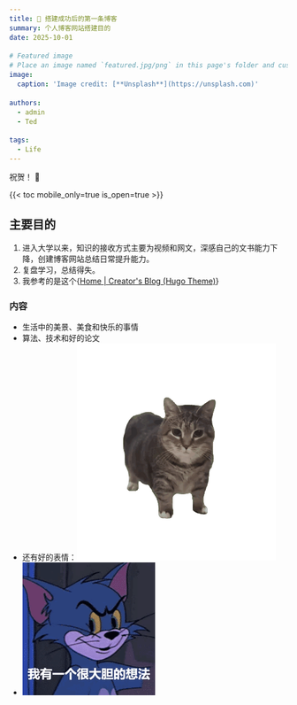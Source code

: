 ```yaml
---
title: 🎉 搭建成功后的第一条博客
summary: 个人博客网站搭建目的
date: 2025-10-01

# Featured image
# Place an image named `featured.jpg/png` in this page's folder and customize its options here.
image:
  caption: 'Image credit: [**Unsplash**](https://unsplash.com)'

authors:
  - admin
  - Ted

tags:
  - Life
---
```

祝贺！ 👋

{{< toc mobile_only=true is_open=true >}}

## 主要目的

1. 进入大学以来，知识的接收方式主要为视频和网文，深感自己的文书能力下降，创建博客网站总结日常提升能力。
2. 复盘学习，总结得失。
3. 我参考的是这个{[Home | Creator's Blog (Hugo Theme)](https://hugo-blog-theme.netlify.app/)}

### 内容

- 生活中的美景、美食和快乐的事情
- 算法、技术和好的论文
- 还有好的表情：![](.\img\b.gif)
- ![](.\img\a.gif)
